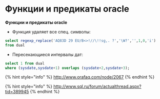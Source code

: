 # Функции и предикаты oracle

**Функции и предикаты oracle**

- Функция удаляет все спец. символы:

```sql
select regexp_replace('AQ83D 29 EU/B<>!//\!!sg,. ?','\W?','',1,0,'i') 
from dual
```

- Пересекающиеся интервалы дат:

```sql
select 1 from dual 
where (sysdate,sysdate+1) overlaps (sysdate+2,sysdate+3);
```

{% hint style="info" %}
 http://www.orafaq.com/node/2067
{% endhint %}

{% hint style="info" %}
 http://www.sql.ru/forum/actualthread.aspx?tid=389945
{% endhint %}





